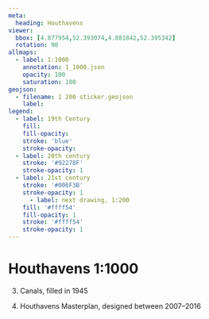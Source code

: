 ```yaml
---
meta:
  heading: Houthavens
viewer:
  bbox: [4.877954,52.393074,4.881842,52.395342]
  rotation: 90 
allmaps:
  - label: 1:1000
    annotation: 1_1000.json
    opacity: 100
    saturation: 100
geojson:
  - filename: 1 200 sticker.geojson
    label: 
legend:
  - label: 19th Century
    fill:
    fill-opacity:
    stroke: 'blue'
    stroke-opacity:
  - label: 20th century
    stroke: '#92278F'
    stroke-opacity: 1
  - label: 21st century
    stroke: '#006F3B'
    stroke-opacity: 1
      - label: next drawing, 1:200
    fill: '#ffff54'
    fill-opacity: 1
    stroke: '#ffff54'
    stroke-opacity: 1
---
```

# Houthavens 1:1000
3. Canals, filled in 1945

4. Houthavens Masterplan, designed between 2007–2016
